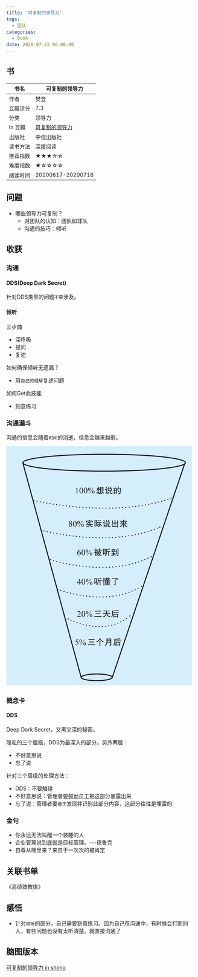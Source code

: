 ```yaml
---
title: '可复制的领导力'
tags:
  - 团队
categories:
  - Book
date: 2020-07-23 06:00:00
---
```


## 书

| 书名 | 可复制的领导力 |
| --- | --- |
| 作者 | 樊登 |
| 豆瓣评分 | 7.3 |
| 分类 | 领导力 |
| In 豆瓣 | [可复制的领导力](https://book.douban.com/subject/27598664/) |
| 出版社 | 中信出版社 |
| 读书方法 | 深度阅读 |
| 推荐指数 | ★★★☆☆ |
| 难度指数 | ★☆☆☆☆ |
| 阅读时间 | 20200617-20200716 |

<!--more-->

## 问题

- 哪些领导力可复制？
  - 对团队的认知：团队如球队
  - 沟通的技巧：倾听

## 收获

### 沟通

#### DDS(Deep Dark Secret)

针对DDS类型的问题`不要`涉及。


#### 倾听

三步曲
- 深呼吸
- 提问
- 复述

如何确保倾听无遗漏？
- 用`自己的理解`复述问题

如何Get此技能
- 刻意练习

### 沟通漏斗

沟通的信息会随着`时间`的消逝，信息会越来越弱。

![沟通漏斗](/img/book/沟通漏斗.jpeg)

### 概念卡

#### DDS

Deep Dark Secret，又黑又深的秘密。

隐私的三个层级，DDS为最深入的部分。另外两层：
- 不好意思说
- 忘了说

针对三个层级的处理方法：
- DDS：不要触碰
- 不好意思说：管理者要鼓励员工把这部分暴露出来
- 忘了说：管理者要`善于`发现并识别此部分内容，这部分往往是埋雷的


### 金句

- 你永远无法叫醒一个装睡的人
- 企业管理说到底就是目标管理。---德鲁克
- 自尊从哪里来？来自于一次次的被肯定

## 关联书单

《高绩效教练》

## 感悟

- 针对`倾听`的部分，自己需要刻意练习。因为自己在沟通中，有时候会打断别人，有些问题也没有太听清楚。就直接沟通了


## 脑图版本

[可复制的领导力 in shimo](https://shimo.im/mindmaps/3dxqR9r3qPGgtRyH/)
